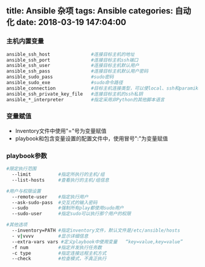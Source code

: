 title: Ansible 杂项
tags: Ansible
categories: 自动化
date: 2018-03-19 147:04:00
---
### 主机内置变量
```bash
ansible_ssh_host               #连接目标主机的地址
ansible_ssh_port               #连接目标主机ssh端口
ansible_ssh_user               #连接目标主机默认用户
ansible_ssh_pass               #连接目标主机默认用户密码
ansible_sudo_pass              #sudo密码
ansible_sudo_exe               #sudo命令路径
ansible_connection             #目标主机连接类型，可以使local、ssh和paramiko
ansible_ssh_private_key_file   #连接目标主机的ssh私钥
ansible_*_interpreter          #指定采用非Python的其他脚本语言
```
### 变量赋值
* Inventory文件中使用"="号为变量赋值
* playbook和包含变量设置的配置文件中，使用冒号":"为变量赋值
<!-- more -->
### playbook参数
```bash
#限定执行范围
  --limit          #指定所执行的主机/组
  --list-hosts     #查看执行的主机/组信息

#用户与权限设置
  --remote-user    #指定执行用户
  --ask-sudo-pass  #交互式的输入密码
  --sudo           #强制所有play都使用sudo用户
  --sudo-user      #指定sudo可以执行那个用户的权限

#其他选项
  --inventory=PATH #指定inventory文件，默认文件是/etc/ansible/hosts
  - v|vvvv         #显示详细信息
  --extra-vars vars #定义playbook中使用变量   “key=value,key=value”
  -f num           #指定并发执行任务数
  -c type          #指定连接远程主机方式
  --check          #检查模式，不真正执行 
```
